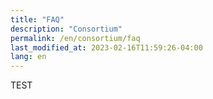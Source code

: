```yaml
---
title: "FAQ"
description: "Consortium"
permalink: /en/consortium/faq
last_modified_at: 2023-02-16T11:59:26-04:00
lang: en
---
```


TEST
